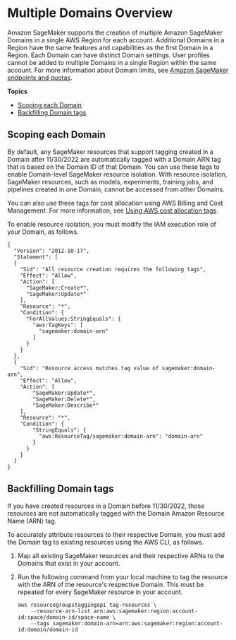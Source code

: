 # Multiple Domains Overview<a name="domain-multiple"></a>

 Amazon SageMaker supports the creation of multiple Amazon SageMaker Domains in a single AWS Region for each account\. Additional Domains in a Region have the same features and capabilities as the first Domain in a Region\. Each Domain can have distinct Domain settings\. User profiles cannot be added to multiple Domains in a single Region within the same account\. For more information about Domain limits, see [Amazon SageMaker endpoints and quotas](https://docs.aws.amazon.com/general/latest/gr/sagemaker.html)\. 

**Topics**
+ [Scoping each Domain](#domain-multiple-scoping)
+ [Backfilling Domain tags](#domain-multiple-backfill)

## Scoping each Domain<a name="domain-multiple-scoping"></a>

 By default, any SageMaker resources that support tagging created in a Domain after 11/30/2022 are automatically tagged with a Domain ARN tag that is based on the Domain ID of that Domain\. You can use these tags to enable Domain\-level SageMaker resource isolation\. With resource isolation, SageMaker resources, such as models, experiments, training jobs, and pipelines created in one Domain, cannot be accessed from other Domains\.   

 You can also use these tags for cost allocation using AWS Billing and Cost Management\. For more information, see [Using AWS cost allocation tags](https://docs.aws.amazon.com/awsaccountbilling/latest/aboutv2/cost-alloc-tags.html)\. 

 To enable resource isolation, you must modify the IAM execution role of your Domain, as follows\. 

```
{
  "Version": "2012-10-17",
  "Statement": [
  {
    "Sid": "All resource creation requires the following tags",
    "Effect": "Allow",
    "Action": [
      "SageMaker:Create*",
      "SageMaker:Update*"
    ],
    "Resource": "*",
    "Condition": {
      "ForAllValues:StringEquals": {
        "aws:TagKeys": [
          "sagemaker:domain-arn"
        ]
      }
    }
  },
  {
    "Sid": "Resource access matches tag value of sagemaker:domain-arn",
    "Effect": "Allow",
    "Action": [
        "SageMaker:Update*",
        "SageMaker:Delete*",
        "SageMaker:Describe*"
    ],
    "Resource": "*",
    "Condition": {
        "StringEquals": {
          "aws:ResourceTag/sagemaker:domain-arn": "domain-arn"
        }
      }
    }
  ]
}
```

## Backfilling Domain tags<a name="domain-multiple-backfill"></a>

 If you have created resources in a Domain before 11/30/2022, those resources are not automatically tagged with the Domain Amazon Resource Name \(ARN\) tag\. 

To accurately attribute resources to their respective Domain, you must add the Domain tag to existing resources using the AWS CLI, as follows\.

1. Map all existing SageMaker resources and their respective ARNs to the Domains that exist in your account\.

1. Run the following command from your local machine to tag the resource with the ARN of the resource's respective Domain\. This must be repeated for every SageMaker resource in your account\.

   ```
   aws resourcegroupstaggingapi tag-resources \
       --resource-arn-list arn:aws:sagemaker:region:account-id:space/domain-id/space-name \
       --tags sagemaker:domain-arn=arn:aws:sagemaker:region:account-id:domain/domain-id
   ```